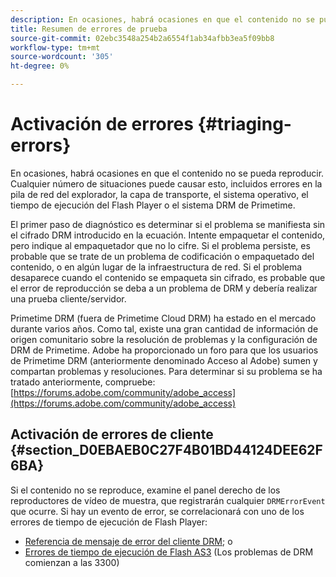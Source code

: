 ```yaml
---
description: En ocasiones, habrá ocasiones en que el contenido no se pueda reproducir. Cualquier número de situaciones puede causar esto, incluidos errores en la pila de red del explorador, la capa de transporte, el sistema operativo, el tiempo de ejecución del Flash Player o el sistema DRM de Primetime.
title: Resumen de errores de prueba
source-git-commit: 02ebc3548a254b2a6554f1ab34afbb3ea5f09bb8
workflow-type: tm+mt
source-wordcount: '305'
ht-degree: 0%

---
```


# Activación de errores {#triaging-errors}

En ocasiones, habrá ocasiones en que el contenido no se pueda reproducir. Cualquier número de situaciones puede causar esto, incluidos errores en la pila de red del explorador, la capa de transporte, el sistema operativo, el tiempo de ejecución del Flash Player o el sistema DRM de Primetime.

El primer paso de diagnóstico es determinar si el problema se manifiesta sin el cifrado DRM introducido en la ecuación. Intente empaquetar el contenido, pero indique al empaquetador que no lo cifre. Si el problema persiste, es probable que se trate de un problema de codificación o empaquetado del contenido, o en algún lugar de la infraestructura de red. Si el problema desaparece cuando el contenido se empaqueta sin cifrado, es probable que el error de reproducción se deba a un problema de DRM y debería realizar una prueba cliente/servidor.

Primetime DRM (fuera de Primetime Cloud DRM) ha estado en el mercado durante varios años. Como tal, existe una gran cantidad de información de origen comunitario sobre la resolución de problemas y la configuración de DRM de Primetime. Adobe ha proporcionado un foro para que los usuarios de Primetime DRM (anteriormente denominado Acceso al Adobe) sumen y compartan problemas y resoluciones. Para determinar si su problema se ha tratado anteriormente, compruebe: [https://forums.adobe.com/community/adobe_access](https://forums.adobe.com/community/adobe_access)

## Activación de errores de cliente {#section_D0EBAEB0C27F4B01BD44124DEE62F6BA}

Si el contenido no se reproduce, examine el panel derecho de los reproductores de vídeo de muestra, que registrarán cualquier `DRMErrorEvent` que ocurre. Si hay un evento de error, se correlacionará con uno de los errores de tiempo de ejecución de Flash Player:

* [Referencia de mensaje de error del cliente DRM](https://help.adobe.com/en_US/primetime/drm/index.html#reference-DRM_Client_Error_Messages); o
* [Errores de tiempo de ejecución de Flash AS3](https://help.adobe.com/en_US/FlashPlatform/reference/actionscript/3/runtimeErrors.html) (Los problemas de DRM comienzan a las 3300)
